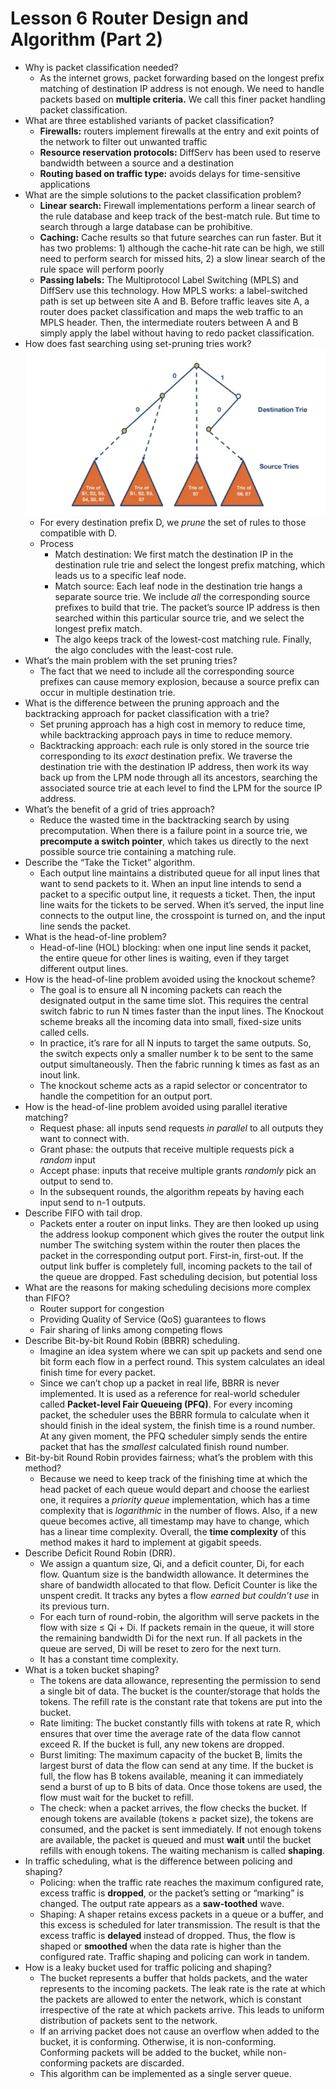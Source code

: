 # Lesson 6 Router Design and Algorithm (Part 2)

- Why is packet classification needed?
    - As the internet grows, packet forwarding based on the longest prefix matching of destination IP address is not enough. We need to handle packets based on **multiple criteria.** We call this finer packet handling packet classification.
- What are three established variants of packet classification?
    - **Firewalls:** routers implement firewalls at the entry and exit points of the network to filter out unwanted traffic
    - **Resource reservation protocols:** DiffServ has been used to reserve bandwidth between a source and a destination
    - **Routing based on traffic type:** avoids delays for time-sensitive applications
- What are the simple solutions to the packet classification problem?
    - **Linear search:** Firewall implementations perform a linear search of the rule database and keep track of the best-match rule. But time to search through a large database can be prohibitive.
    - **Caching:** Cache results so that future searches can run faster. But it has two problems: 1) although the cache-hit rate can be high, we still need to perform search for missed hits, 2) a slow linear search of the rule space will perform poorly
    - **Passing labels:** The Multiprotocol Label Switching (MPLS) and DiffServ use this technology. How MPLS works: a label-switched path is set up between site A and B. Before traffic leaves site A, a router does packet classification and maps the web traffic to an MPLS header. Then, the intermediate routers between A and B simply apply the label without having to redo packet classification.
- How does fast searching using set-pruning tries work?
    ![Set-Pruning Trie](images/lesson6_trie.png)
    - For every destination prefix D, we *prune* the set of rules to those compatible with D.
    - Process
        - Match destination: We first match the destination IP in the destination rule trie and select the longest prefix matching, which leads us to a specific leaf node.
        - Match source: Each leaf node in the destination trie hangs a separate source trie. We include *all* the corresponding source prefixes to build that trie. The packet’s source IP address is then searched within this particular source trie, and we select the longest prefix match.
        - The algo keeps track of the lowest-cost matching rule. Finally, the algo concludes with the least-cost rule.
- What’s the main problem with the set pruning tries?
    - The fact that we need to include all the corresponding source prefixes can cause memory explosion, because a source prefix can occur in multiple destination trie.
- What is the difference between the pruning approach and the backtracking approach for packet classification with a trie?
    - Set pruning approach has a high cost in memory to reduce time, while backtracking approach pays in time to reduce memory.
    - Backtracking approach: each rule is only stored in the source trie corresponding to its *exact* destination prefix. We traverse the destination trie with the destination IP address, then work its way back up from the LPM node through all its ancestors, searching the associated source trie at each level to find the LPM for the source IP address.
- What’s the benefit of a grid of tries approach?
    - Reduce the wasted time in the backtracking search by using precomputation. When there is a failure point in a source trie, we **precompute a switch pointer**, which takes us directly to the next possible source trie containing a matching rule.
- Describe the “Take the Ticket” algorithm.
    - Each output line maintains a distributed queue for all input lines that want to send packets to it. When an input line intends to send a packet to a specific output line, it requests a ticket. Then, the input line waits for the tickets to be served. When it’s served, the input line connects to the output line, the crosspoint is turned on, and the input line sends the packet.
- What is the head-of-line problem?
    - Head-of-line (HOL) blocking: when one input line sends it packet, the entire queue for other lines is waiting, even if they target different output lines.
- How is the head-of-line problem avoided using the knockout scheme?
    - The goal is to ensure all N incoming packets can reach the designated output in the same time slot. This requires the central switch fabric to run N times faster than the input lines. The Knockout scheme breaks all the incoming data into small, fixed-size units called cells.
    - In practice, it’s rare for all N inputs to target the same outputs. So, the switch expects only a smaller number k to be sent to the same output simultaneously. Then the fabric running k times as fast as an inout link.
    - The knockout scheme acts as a rapid selector or concentrator to handle the competition for an output port.
- How is the head-of-line problem avoided using parallel iterative matching?
    - Request phase: all inputs send requests *in parallel* to all outputs they want to connect with.
    - Grant phase: the outputs that receive multiple requests pick a *random* input
    - Accept phase: inputs that receive multiple grants *randomly* pick an output to send to.
    - In the subsequent rounds, the algorithm repeats by having each input send to n-1 outputs.
- Describe FIFO with tail drop.
    - Packets enter a router on input links. They are then looked up using the address lookup component which gives the router the output link number The switching system within the router then places the packet in the corresponding output port. First-in, first-out. If the output link buffer is completely full, incoming packets to the tail of the queue are dropped. Fast scheduling decision, but potential loss
- What are the reasons for making scheduling decisions more complex than FIFO?
    - Router support for congestion
    - Providing Quality of Service (QoS) guarantees to flows
    - Fair sharing of links among competing flows
- Describe Bit-by-bit Round Robin (BBRR) scheduling.
    - Imagine an idea system where we can spit up packets and send one bit form each flow in a perfect round. This system calculates an ideal finish time for every packet.
    - Since we can’t chop up a packet in real life, BBRR is never implemented. It is used as a reference for real-world scheduler called **Packet-level Fair Queueing (PFQ)**. For every incoming packet, the scheduler uses the BBRR formula to calculate when it should finish in the ideal system, the finish time is a round number. At any given moment, the PFQ scheduler simply sends the entire packet that has the *smallest* calculated finish round number.
- Bit-by-bit Round Robin provides fairness; what’s the problem with this method?
    - Because we need to keep track of the finishing time at which the head packet of each queue would depart and choose the earliest one, it requires a *priority queue* implementation, which has a time complexity that is *logarithmic* in the number of flows. Also, if a new queue becomes active, all timestamp may have to change, which has a linear time complexity. Overall, the **time complexity** of this method makes it hard to implement at gigabit speeds.
- Describe Deficit Round Robin (DRR).
    - We assign a quantum size, Qi, and a deficit counter, Di, for each flow. Quantum size is the bandwidth allowance. It determines the share of bandwidth allocated to that flow. Deficit Counter is like the unspent credit. It tracks any bytes a flow *earned but couldn’t use* in its previous turn.
    - For each turn of round-robin, the algorithm will serve packets in the flow with size ≤ Qi + Di. If packets remain in the queue, it will store the remaining bandwidth Di for the next run. If all packets in the queue are served, Di will be reset to zero for the next turn.
    - It has a constant time complexity.
- What is a token bucket shaping?
    - The tokens are data allowance, representing the permission to send a single bit of data. The bucket is the counter/storage that holds the tokens. The refill rate is the constant rate that tokens are put into the bucket.
    - Rate limiting: The bucket constantly fills with tokens at rate R, which ensures that over time the average rate of the data flow cannot exceed R. If the bucket is full, any new tokens are dropped.
    - Burst limiting: The maximum capacity of the bucket B, limits the largest burst of data the flow can send at any time. If the bucket is full, the flow has B tokens available, meaning it can immediately send a burst of up to B bits of data. Once those tokens are used, the flow must wait for the bucket to refill.
    - The check: when a packet arrives, the flow checks the bucket. If enough tokens are available (tokens ≥ packet size), the tokens are consumed, and the packet is sent immediately. If not enough tokens are available, the packet is queued and must **wait** until the bucket refills with enough tokens. The waiting mechanism is called **shaping**.
- In traffic scheduling, what is the difference between policing and shaping?
    - Policing: when the traffic rate reaches the maximum configured rate, excess traffic is **dropped**, or the packet’s setting or “marking” is changed. The output rate appears as a **saw-toothed** wave.
    - Shaping: A shaper retains excess packets in a queue or a buffer, and this excess is scheduled for later transmission. The result is that the excess traffic is **delayed** instead of dropped. Thus, the flow is shaped or **smoothed** when the data rate is higher than the configured rate. Traffic shaping and policing can work in tandem.
- How is a leaky bucket used for traffic policing and shaping?
    - The bucket represents a buffer that holds packets, and the water represents to the incoming packets. The leak rate is the rate at which the packets are allowed to enter the network, which is constant irrespective of the rate at which packets arrive. This leads to uniform distribution of packets sent to the network.
    - If an arriving packet does not cause an overflow when added to the bucket, it is conforming. Otherwise, it is non-conforming. Conforming packets will be added to the bucket, while non-conforming packets are discarded.
    - This algorithm can be implemented as a single server queue.